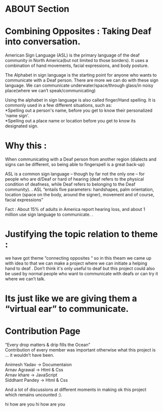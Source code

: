 #                                      ABOUT Section
#                       Combining Opposites : Taking Deaf into conversation.

American Sign Language (ASL) is the primary language of the deaf community in North America(but not limited to those borders). It uses a combination of hand movements, facial expressions, and body posture.

The Alphabet in sign language is the starting point for anyone who wants to communicate with a Deaf person.
There are more we can do with these sign language.
We can communicate underwater/space/through glass/in noisy place(where we can’t speak/communicating)

Using the alphabet in sign language is also called finger/Hand  spelling. It is commonly used in a few different situations, such as:                                                                                                   
*Spelling out a person's name, before you get to know their personalized 'name sign'.                                  
*Spelling out a place name or location before you get to know its designated sign.

# Why this :
When communicating with a Deaf person from another region (dialects and signs can be different, so being able to fingerspell is a great back-up)

ASL is a common sign language – though by far not the only one – for people who are d/Deaf or hard of hearing (deaf refers to the physical condition of deafness, while Deaf refers to belonging to the Deaf community). .
ASL “entails five parameters: handshapes, palm orientation, location (space on the body, around the signer), movement and of course, facial expressions”

Fact : About 15% of adults in America report hearing loss, and about 1 million use sign language to communicate.
.
# Justifying the topic relation to theme :
we have got theme “connecting opposites “ so in this theam we came up
with idea to that we can make a project where we can initiate a helping hand to deaf .
Don’t think it's only useful to deaf but this project  could also be used by normal people who want to communicate with deafs or can try it where we can’t talk.

#               Its just like we are giving them a “virtual ear” to communicate.
#
# Contribution Page

“Every drop matters & drip fills the Ocean”                                                                            
Contribution of every member was important otherwise what this project is … it wouldn’t have been.                     
                                                                                             
Animesh Yadav    -> Documentaion                                                                                       
Arnav Agrawal    -> Html & Css                                                                                         
Arnav khare      -> JavaScript                                                                                       
Siddhant Pandey  -> Html & Css                                                                                         

And a lot of discussions at different moments in making ok this project which remains uncounted :).

hi how are you
hi how are you